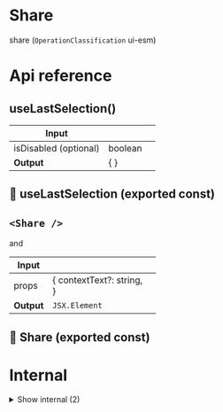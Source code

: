 # Share

share (`OperationClassification` ui-esm)



# Api reference

## useLastSelection()

| Input      |    |    |
| ---------- | -- | -- |
| isDisabled (optional) | boolean |  |
| **Output** | {  }   |    |



## 📄 useLastSelection (exported const)

## `<Share />`

and




| Input      |    |    |
| ---------- | -- | -- |
| props | { contextText?: string, <br /> } |  |
| **Output** | `JSX.Element`   |    |



## 📄 Share (exported const)

# Internal

<details><summary>Show internal (2)</summary>
    
  # useAllText()




| Input      |    |    |
| ---------- | -- | -- |
| - | | |
| **Output** |    |    |



## 📄 useAllText (exported const)

  </details>

